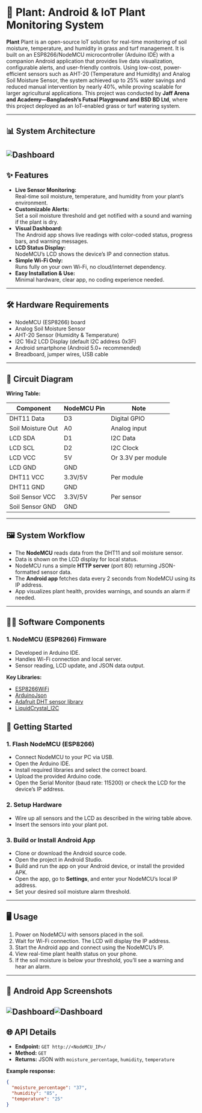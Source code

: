 # 🌱 Plant: Android & IoT Plant Monitoring System

**Plant** Plant is an open-source IoT solution for real-time monitoring of soil moisture, temperature, and humidity in grass and turf management. It is built on an ESP8266/NodeMCU microcontroller (Arduino IDE) with a companion Android application that provides live data visualization, configurable alerts, and user-friendly controls. Using low-cost, power-efficient sensors such as AHT-20 (Temperature and Humidity) and Analog Soil Moisture Sensor, the system achieved up to 25% water savings and reduced manual intervention by nearly 40%, while proving scalable for larger agricultural applications. This project was conducted by <b>Jaff Arena and Academy—Bangladesh’s Futsal Playground and BSD BD Ltd</b>, where this project deployed as an IoT-enabled grass or turf watering system. 

---

## 📊 System Architecture
![Dashboard](https://github.com/user-attachments/assets/9f4f8a88-eea9-4f0b-ad22-cd738a8738f2)
---

## ✨ Features

- **Live Sensor Monitoring:**  
  Real-time soil moisture, temperature, and humidity from your plant’s environment.
- **Customizable Alerts:**  
  Set a soil moisture threshold and get notified with a sound and warning if the plant is dry.
- **Visual Dashboard:**  
  The Android app shows live readings with color-coded status, progress bars, and warning messages.
- **LCD Status Display:**  
  NodeMCU’s LCD shows the device’s IP and connection status.
- **Simple Wi-Fi Only:**  
  Runs fully on your own Wi-Fi, no cloud/internet dependency.
- **Easy Installation & Use:**  
  Minimal hardware, clear app, no coding experience needed.

---

## 🛠️ Hardware Requirements

- NodeMCU (ESP8266) board
- Analog Soil Moisture Sensor
- AHT-20 Sensor (Humidity & Temperature)
- I2C 16x2 LCD Display (default I2C address 0x3F)
- Android smartphone (Android 5.0+ recommended)
- Breadboard, jumper wires, USB cable

---

## 🔌 Circuit Diagram

**Wiring Table:**

| Component         | NodeMCU Pin | Note               |
|-------------------|-------------|--------------------|
| DHT11 Data        | D3          | Digital GPIO       |
| Soil Moisture Out | A0          | Analog input       |
| LCD SDA           | D1          | I2C Data           |
| LCD SCL           | D2          | I2C Clock          |
| LCD VCC           | 5V          | Or 3.3V per module |
| LCD GND           | GND         |                    |
| DHT11 VCC         | 3.3V/5V     | Per module         |
| DHT11 GND         | GND         |                    |
| Soil Sensor VCC   | 3.3V/5V     | Per sensor         |
| Soil Sensor GND   | GND         |                    |

---

## 🖼️ System Workflow

- The **NodeMCU** reads data from the DHT11 and soil moisture sensor.
- Data is shown on the LCD display for local status.
- NodeMCU runs a simple **HTTP server** (port 80) returning JSON-formatted sensor data.
- The **Android app** fetches data every 2 seconds from NodeMCU using its IP address.
- App visualizes plant health, provides warnings, and sounds an alarm if needed.

---

## 🧑‍💻 Software Components

### 1. NodeMCU (ESP8266) Firmware

- Developed in Arduino IDE.
- Handles Wi-Fi connection and local server.
- Sensor reading, LCD update, and JSON data output.

**Key Libraries:**
- [ESP8266WiFi](https://github.com/esp8266/Arduino)
- [ArduinoJson](https://github.com/bblanchon/ArduinoJson)
- [Adafruit DHT sensor library](https://github.com/adafruit/DHT-sensor-library)
- [LiquidCrystal_I2C](https://github.com/johnrickman/LiquidCrystal_I2C)

## 🚀 Getting Started

### 1. Flash NodeMCU (ESP8266)

- Connect NodeMCU to your PC via USB.
- Open the Arduino IDE.
- Install required libraries and select the correct board.
- Upload the provided Arduino code.
- Open the Serial Monitor (baud rate: 115200) or check the LCD for the device’s IP address.

### 2. Setup Hardware

- Wire up all sensors and the LCD as described in the wiring table above.
- Insert the sensors into your plant pot.

### 3. Build or Install Android App

- Clone or download the Android source code.
- Open the project in Android Studio.
- Build and run the app on your Android device, or install the provided APK.
- Open the app, go to **Settings**, and enter your NodeMCU’s local IP address.
- Set your desired soil moisture alarm threshold.

---

## 🖥️ Usage

1. Power on NodeMCU with sensors placed in the soil.
2. Wait for Wi-Fi connection. The LCD will display the IP address.
3. Start the Android app and connect using the NodeMCU’s IP.
4. View real-time plant health status on your phone.
5. If the soil moisture is below your threshold, you’ll see a warning and hear an alarm.

---

## 📱 Android App Screenshots
![Dashboard](https://github.com/user-attachments/assets/e2a0d51a-2b2d-4a66-bae2-c18faeadca7d)![Dashboard](https://github.com/user-attachments/assets/c4578d63-fbc8-4fff-8765-7cd817a82b9d)
---

## 🌐 API Details

- **Endpoint:** `GET http://<NodeMCU_IP>/`
- **Method:** `GET`
- **Returns:** JSON with `moisture_percentage`, `humidity`, `temperature`

**Example response:**
```json
{
  "moisture_percentage": "37",
  "humidity": "85",
  "temperature": "25"
}


